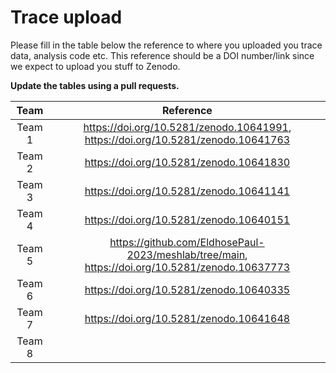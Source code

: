 # Trace upload

Please fill in the table below the reference to where you uploaded you trace data, analysis code etc. This reference should be a DOI number/link since we expect to upload you stuff to Zenodo.   

**Update the tables using a pull requests.**

|  Team        |  Reference | 
| :-------------------: | :---------------------------: |
| Team 1 | https://doi.org/10.5281/zenodo.10641991, https://doi.org/10.5281/zenodo.10641763 |
| Team 2 | https://doi.org/10.5281/zenodo.10641830 |
| Team 3 | https://doi.org/10.5281/zenodo.10641141 |
| Team 4 | https://doi.org/10.5281/zenodo.10640151 |
| Team 5 | https://github.com/EldhosePaul-2023/meshlab/tree/main, https://doi.org/10.5281/zenodo.10637773 |
| Team 6 | https://doi.org/10.5281/zenodo.10640335 |
| Team 7 | https://doi.org/10.5281/zenodo.10641648 |
| Team 8 | |

